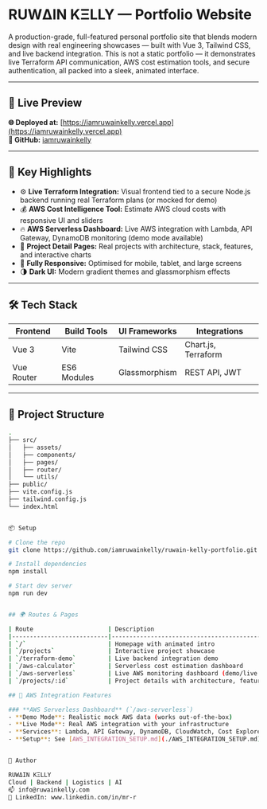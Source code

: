 # RUWΔIN KΞLLY — Portfolio Website

A production-grade, full-featured personal portfolio site that blends modern design with real engineering showcases — built with Vue 3, Tailwind CSS, and live backend integration. This is not a static portfolio — it demonstrates live Terraform API communication, AWS cost estimation tools, and secure authentication, all packed into a sleek, animated interface.

---

## 🚀 Live Preview

**🌐 Deployed at:** [https://iamruwainkelly.vercel.app](https://iamruwainkelly.vercel.app)  
**🎯 GitHub:** [iamruwainkelly](https://github.com/iamruwainkelly)

---

## 🧠 Key Highlights

- ⚙️ **Live Terraform Integration:** Visual frontend tied to a secure Node.js backend running real Terraform plans (or mocked for demo)
- 💰 **AWS Cost Intelligence Tool:** Estimate AWS cloud costs with responsive UI and sliders
- 🔥 **AWS Serverless Dashboard:** Live AWS integration with Lambda, API Gateway, DynamoDB monitoring (demo mode available)
- 📂 **Project Detail Pages:** Real projects with architecture, stack, features, and interactive charts
- 📱 **Fully Responsive:** Optimised for mobile, tablet, and large screens
- 🌗 **Dark UI:** Modern gradient themes and glassmorphism effects

---

## 🛠️ Tech Stack

| Frontend     | Build Tools     | UI Frameworks   | Integrations       |
|--------------|-----------------|------------------|---------------------|
| Vue 3        | Vite            | Tailwind CSS     | Chart.js, Terraform |
| Vue Router   | ES6 Modules     | Glassmorphism    | REST API, JWT       |

---

## 📁 Project Structure

```bash
.
├── src/
│   ├── assets/
│   ├── components/
│   ├── pages/
│   ├── router/
│   └── utils/
├── public/
├── vite.config.js
├── tailwind.config.js
└── index.html


📦 Setup

# Clone the repo
git clone https://github.com/iamruwainkelly/ruwain-kelly-portfolio.git

# Install dependencies
npm install

# Start dev server
npm run dev


## 🌍 Routes & Pages

| Route                     | Description                                    |
|---------------------------|------------------------------------------------|
| `/`                       | Homepage with animated intro                  |
| `/projects`               | Interactive project showcase                  |
| `/terraform-demo`         | Live backend integration demo                 |
| `/aws-calculator`         | Serverless cost estimation dashboard          |
| `/aws-serverless`         | Live AWS monitoring dashboard (demo/live mode)|
| `/projects/:id`           | Project details with architecture, features   |

## 🚀 AWS Integration Features

### **AWS Serverless Dashboard** (`/aws-serverless`)
- **Demo Mode**: Realistic mock AWS data (works out-of-the-box)
- **Live Mode**: Real AWS integration with your infrastructure
- **Services**: Lambda, API Gateway, DynamoDB, CloudWatch, Cost Explorer
- **Setup**: See [AWS_INTEGRATION_SETUP.md](./AWS_INTEGRATION_SETUP.md) for configuration


🧠 Author

RUWΔIN KΞLLY
Cloud | Backend | Logistics | AI
📫 info@ruwainkelly.com
🔗 LinkedIn: www.linkedin.com/in/mr-r



















